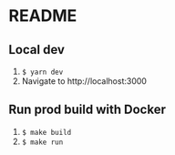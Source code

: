 # README

## Local dev

1. `$ yarn dev`
2. Navigate to http://localhost:3000

## Run prod build with Docker

1. `$ make build`
2. `$ make run`
